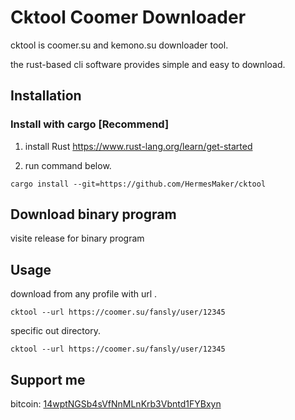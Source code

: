 # Cktool Coomer Downloader

cktool is coomer.su and kemono.su downloader tool.

the rust-based cli software provides simple and easy to download.

## Installation

### Install with cargo [Recommend]

1. install Rust https://www.rust-lang.org/learn/get-started

2. run command below.

```
cargo install --git=https://github.com/HermesMaker/cktool 
```

## Download binary program

visite release for binary program

## Usage

download from any profile with url .

```
cktool --url https://coomer.su/fansly/user/12345
```

specific out directory.

```
cktool --url https://coomer.su/fansly/user/12345
```

## Support me
bitcoin: [14wptNGSb4sVfNnMLnKrb3Vbntd1FYBxyn](bitcoin:14wptNGSb4sVfNnMLnKrb3Vbntd1FYBxyn)

